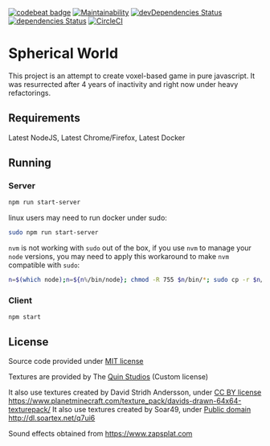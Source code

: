 [![codebeat badge](https://codebeat.co/badges/d20af41a-34c8-4eae-888c-f26d340e59cc)](https://codebeat.co/projects/github-com-sphericalworld-spherical-world-master)
[![Maintainability](https://api.codeclimate.com/v1/badges/84f406944af6cb051ff7/maintainability)](https://codeclimate.com/github/SphericalWorld/spherical-world/maintainability)
[![devDependencies Status](https://david-dm.org/SphericalWorld/spherical-world/dev-status.svg)](https://david-dm.org/SphericalWorld/spherical-world?type=dev)
[![dependencies Status](https://david-dm.org/SphericalWorld/spherical-world/status.svg)](https://david-dm.org/SphericalWorld/spherical-world)
[![CircleCI](https://circleci.com/gh/SphericalWorld/spherical-world.svg?style=svg)](https://circleci.com/gh/SphericalWorld/spherical-world)

# Spherical World
This project is an attempt to create voxel-based game in pure javascript. It was resurrected after 4 years of inactivity and right now under heavy refactorings.

## Requirements
Latest NodeJS, Latest Chrome/Firefox, Latest Docker

## Running
### Server
```bash
npm run start-server
```

linux users may need to run docker under sudo:

```bash
sudo npm run start-server
```

`nvm` is not working with `sudo` out of the box, if you use `nvm` to manage your `node` versions, you may need to apply this workaround to make `nvm` compatible with `sudo`:
```bash
n=$(which node);n=${n%/bin/node}; chmod -R 755 $n/bin/*; sudo cp -r $n/{bin,lib,share} /usr/local
```
### Client
`npm start`

## License
Source code provided under [MIT license](LICENSE)

Textures are provided by The [Quin Studios](https://www.curseforge.com/minecraft/texture-packs/immersion) (Custom license)

It also use textures created by David Stridh Andersson, under [CC BY license](https://creativecommons.org/licenses/by/2.0/) https://www.planetminecraft.com/texture_pack/davids-drawn-64x64-texturepack/
It also use textures created by Soar49, under [Public domain](https://soartex.net/license/)
http://dl.soartex.net/q7ui6

Sound effects obtained from https://www.zapsplat.com
